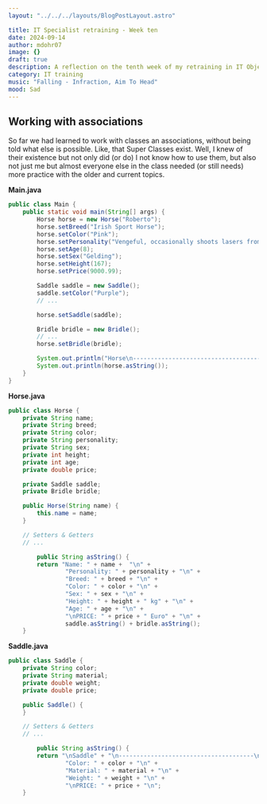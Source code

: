 ```yaml
---
layout: "../../../layouts/BlogPostLayout.astro"

title: IT Specialist retraining - Week ten
date: 2024-09-14
author: mdohr07
image: {}
draft: true
description: A reflection on the tenth week of my retraining in IT Object Orientation stuff in Java
category: IT training
music: "Falling - Infraction, Aim To Head"
mood: Sad
---
```


## Working with associations
So far we had learned to work with classes an associations, without being told what else is possible. Like, that Super Classes exist. Well, I knew of their existence but not only did (or do) I not know how to use them, but also not just me but almost everyone else in the class needed (or still needs) more practice with the older and current topics.

**Main.java**
```java
public class Main {
    public static void main(String[] args) {
        Horse horse = new Horse("Roberto");
        horse.setBreed("Irish Sport Horse");
        horse.setColor("Pink");
        horse.setPersonality("Vengeful, occasionally shoots lasers from it's eyes.");
        horse.setAge(8);
        horse.setSex("Gelding");
        horse.setHeight(167);
        horse.setPrice(9000.99);

        Saddle saddle = new Saddle();
        saddle.setColor("Purple");
        // ...

        horse.setSaddle(saddle);

        Bridle bridle = new Bridle();
        // ...
        horse.setBridle(bridle);

        System.out.println("Horse\n--------------------------------------\n");
        System.out.println(horse.asString());
    }
}
```

**Horse.java**
```java
public class Horse {
    private String name;
    private String breed;
    private String color;
    private String personality;
    private String sex;
    private int height;
    private int age;
    private double price;

    private Saddle saddle;
    private Bridle bridle;

    public Horse(String name) {
        this.name = name;
    }

    // Setters & Getters
    // ...

        public String asString() {
        return "Name: " + name +  "\n" +
                "Personality: " + personality + "\n" +
                "Breed: " + breed + "\n" +
                "Color: " + color + "\n" +
                "Sex: " + sex + "\n" +
                "Height: " + height + " kg" + "\n" +
                "Age: " + age + "\n" +
                "\nPRICE: " + price + " Euro" + "\n" +
                saddle.asString() + bridle.asString();
    }
```

**Saddle.java**
```java
public class Saddle {
    private String color;
    private String material;
    private double weight;
    private double price;

    public Saddle() {
    }

    // Setters & Getters
    // ...

        public String asString() {
        return "\nSaddle" + "\n--------------------------------------\n" +
                "Color: " + color + "\n" +
                "Material: " + material + "\n" +
                "Weight: " + weight + "\n" +
                "\nPRICE: " + price + "\n";
    }
```